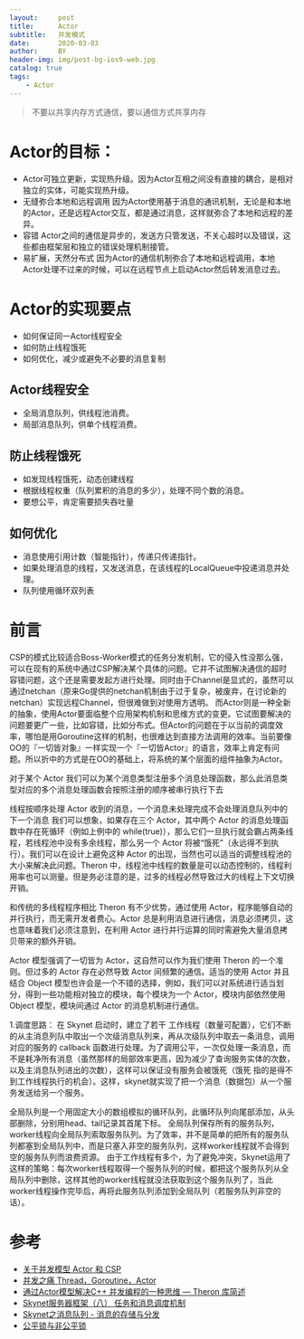 ```yaml
---
layout:     post
title:      Actor
subtitle:   并发模式
date:       2020-03-03
author:     BY
header-img: img/post-bg-ios9-web.jpg
catalog: true
tags:
    - Actor
---
```


> 不要以共享内存方式通信，要以通信方式共享内存


# Actor的目标：

- Actor可独立更新，实现热升级。因为Actor互相之间没有直接的耦合，是相对独立的实体，可能实现热升级。
- 无缝弥合本地和远程调用 因为Actor使用基于消息的通讯机制，无论是和本地的Actor，还是远程Actor交互，都是通过消息，这样就弥合了本地和远程的差异。
- 容错 Actor之间的通信是异步的，发送方只管发送，不关心超时以及错误，这些都由框架层和独立的错误处理机制接管。
- 易扩展，天然分布式 因为Actor的通信机制弥合了本地和远程调用，本地Actor处理不过来的时候，可以在远程节点上启动Actor然后转发消息过去。


# Actor的实现要点

- 如何保证同一Actor线程安全
- 如何防止线程饿死
- 如何优化，减少或避免不必要的消息复制

## Actor线程安全
- 全局消息队列，供线程池消费。
- 局部消息队列，供单个线程消费。

## 防止线程饿死
- 如发现线程饿死，动态创建线程
- 根据线程权重（队列累积的消息的多少），处理不同个数的消息。
- 要想公平，肯定需要损失吞吐量

## 如何优化

- 消息使用引用计数（智能指针），传递只传递指针。
- 如果处理消息的线程，又发送消息，在该线程的LocalQueue中投递消息并处理。
- 队列使用循环双列表

# 前言



CSP的模式比较适合Boss-Worker模式的任务分发机制，它的侵入性没那么强，可以在现有的系统中通过CSP解决某个具体的问题。它并不试图解决通信的超时容错问题，这个还是需要发起方进行处理。同时由于Channel是显式的，虽然可以通过netchan（原来Go提供的netchan机制由于过于复杂，被废弃，在讨论新的netchan）实现远程Channel，但很难做到对使用方透明。
而Actor则是一种全新的抽象，使用Actor要面临整个应用架构机制和思维方式的变更。它试图要解决的问题要更广一些，比如容错，比如分布式。但Actor的问题在于以当前的调度效率，哪怕是用Goroutine这样的机制，也很难达到直接方法调用的效率。当前要像OO的『一切皆对象』一样实现一个『一切皆Actor』的语言，效率上肯定有问题。所以折中的方式是在OO的基础上，将系统的某个层面的组件抽象为Actor。


   对于某个 Actor 我们可以为某个消息类型注册多个消息处理函数，那么此消息类型对应的多个消息处理函数会按照注册的顺序被串行执行下去
   
   线程按顺序处理 Actor 收到的消息，一个消息未处理完成不会处理消息队列中的下一个消息 我们可以想象，如果存在三个 Actor，其中两个 Actor 的消息处理函数中存在死循环（例如上例中的 while(true)），那么它们一旦执行就会霸占两条线程，若线程池中没有多余线程，那么另一个 Actor 将被“饿死”（永远得不到执行）。我们可以在设计上避免这种 Actor 的出现，当然也可以适当的调整线程池的大小来解决此问题。Theron 中，线程池中线程的数量是可以动态控制的，线程利用率也可以测量。但是务必注意的是，过多的线程必然导致过大的线程上下文切换开销。
   
   和传统的多线程程序相比 Theron 有不少优势，通过使用 Actor，程序能够自动的并行执行，而无需开发者费心。Actor 总是利用消息进行通信，消息必须拷贝，这也意味着我们必须注意到，在利用 Actor 进行并行运算的同时需避免大量消息拷贝带来的额外开销。
   
   Actor 模型强调了一切皆为 Actor，这自然可以作为我们使用 Theron 的一个准则。但过多的 Actor 存在必然导致 Actor 间频繁的通信。适当的使用 Actor 并且结合 Object 模型也许会是一个不错的选择，例如，我们可以对系统进行适当划分，得到一些功能相对独立的模块，每个模块为一个 Actor，模块内部依然使用 Object 模型，模块间通过 Actor 的消息机制进行通信。
   
1.调度思路：
在 Skynet 启动时，建立了若干 工作线程（数量可配置），它们不断的从主消息列队中取出一个次级消息队列来，再从次级队列中取去一条消息，调用对应的服务的 callback 函数进行处理。为了调用公平，一次仅处理一条消息，而不是耗净所有消息（虽然那样的局部效率更高，因为减少了查询服务实体的次数，以及主消息队列进出的次数），这样可以保证没有服务会被饿死（饿死 指的是得不到工作线程执行的机会）。这样，skynet就实现了把一个消息（数据包）从一个服务发送给另一个服务。

全局队列是一个用固定大小的数组模拟的循环队列，此循环队列向尾部添加，从头部删除，分别用head、tail记录其首尾下标。
全局队列保存所有的服务队列，worker线程向全局队列索取服务队列。为了效率，并不是简单的把所有的服务队列都塞到全局队列中，而是只塞入非空的服务队列，这样worker线程就不会得到空的服务队列而浪费资源。
由于工作线程有多个，为了避免冲突，Skynet运用了这样的策略：每次worker线程取得一个服务队列的时候，都把这个服务队列从全局队列中删除，这样其他的worker线程就没法获取到这个服务队列了，当此worker线程操作完毕后，再将此服务队列添加到全局队列（若服务队列非空的话）。

# 参考

- [关于并发模型 Actor 和 CSP](https://blog.csdn.net/hotdust/article/details/72475630)
- [并发之痛 Thread，Goroutine，Actor](http://jolestar.com/parallel-programming-model-thread-goroutine-actor/)
- [通过Actor模型解决C++ 并发编程的一种思维 — Theron 库简述](https://blog.csdn.net/sigh667/article/details/76438785)
- [Skynet服务器框架（八） 任务和消息调度机制](https://blog.csdn.net/linshuhe1/article/details/73854411)
- [Skynet之消息队列 - 消息的存储与分发](https://www.cnblogs.com/freebird92/p/6435212.html)
- [公平锁与非公平锁](https://www.voorp.com/a/%E5%85%AC%E5%B9%B3%E9%94%81%E4%B8%8E%E9%9D%9E%E5%85%AC%E5%B9%B3%E9%94%81JustinNeil%E7%9A%84%E5%8D%9A%E5%AE%A2CSDN%E5%8D%9A%E5%AE%A2)



